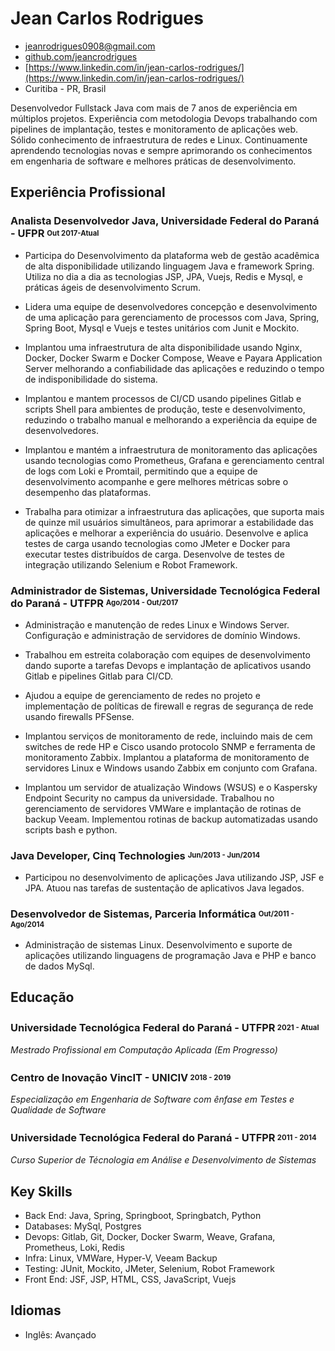 <!-- The (first) h1 will be used as the <title> of the HTML page -->
# Jean Carlos Rodrigues 
<!-- | Software Developer -->

<!-- The unordered list immediately after the h1 will be formatted on a single
line. It is intended to be used for contact details -->
- <jeanrodrigues0908@gmail.com>
- [github.com/jeancrodrigues](https://github.com/jeancrodrigues)
- [https://www.linkedin.com/in/jean-carlos-rodrigues/](https://www.linkedin.com/in/jean-carlos-rodrigues/)
- Curitiba - PR, Brasil

<!-- The paragraph after the h1 and ul and before the first h2 is optional. It
is intended to be used for a short summary. -->
Desenvolvedor Fullstack Java com mais de 7 anos de experiência em múltiplos projetos. Experiência com metodologia Devops trabalhando com pipelines de implantação, testes e monitoramento de aplicações web. Sólido conhecimento de infraestrutura de redes e Linux. Continuamente aprendendo tecnologias novas e sempre aprimorando os conhecimentos em engenharia de software e melhores práticas de desenvolvimento. 

## Experiência Profissional

<!-- You have to wrap the "left" and "right" half of these headings in spans by
hand -->
### <span>Analista Desenvolvedor Java, Universidade Federal do Paraná - UFPR</span> <sup><sub><span>Out 2017-Atual</span>

 - Participa do Desenvolvimento da plataforma web de gestão acadêmica de alta disponibilidade utilizando linguagem Java e framework Spring. Utiliza no dia a dia as tecnologias JSP, JPA, Vuejs, Redis e Mysql, e práticas ágeis de desenvolvimento Scrum.

 - Lidera uma equipe de desenvolvedores concepção e desenvolvimento de uma aplicação para gerenciamento de processos com Java, Spring, Spring Boot, Mysql e Vuejs e testes unitários com Junit e Mockito.

- Implantou uma infraestrutura de alta disponibilidade usando Nginx, Docker, Docker Swarm e Docker Compose, Weave e Payara Application Server melhorando a confiabilidade das aplicações e reduzindo o tempo de indisponibilidade do sistema.

 - Implantou e mantem processos de CI/CD usando pipelines Gitlab e scripts Shell para ambientes de produção, teste e desenvolvimento, reduzindo o trabalho manual e melhorando a experiência da equipe de desenvolvedores. 
 
 - Implantou e mantém a infraestrutura de monitoramento das aplicações usando tecnologias como Prometheus, Grafana e gerenciamento central de logs com Loki e Promtail, permitindo que a equipe de desenvolvimento acompanhe e gere melhores métricas sobre o desempenho das plataformas.
 
 - Trabalha para otimizar a infraestrutura das aplicações, que suporta mais de quinze mil usuários simultâneos, para aprimorar a estabilidade das aplicações e melhorar a experiência do usuário. Desenvolve e aplica testes de carga usando tecnologias como JMeter e Docker para executar testes distribuídos de carga. Desenvolve de testes de integração utilizando Selenium e Robot Framework.

### <span>Administrador de Sistemas, Universidade Tecnológica Federal do Paraná - UTFPR</span> <sup><sub><span>Ago/2014 - Out/2017</span>

 - Administração e manutenção de redes Linux e Windows Server. Configuração e administração de servidores de domínio Windows.

 - Trabalhou em estreita colaboração com equipes de desenvolvimento dando suporte a tarefas Devops e implantação de aplicativos usando Gitlab e pipelines Gitlab para CI/CD.

 - Ajudou a equipe de gerenciamento de redes no projeto e implementação de políticas de firewall e regras de segurança de rede usando firewalls PFSense.

 - Implantou serviços de monitoramento de rede, incluindo mais de cem switches de rede HP e Cisco usando protocolo SNMP e ferramenta de monitoramento Zabbix. Implantou a plataforma de monitoramento de servidores Linux e Windows usando Zabbix em conjunto com Grafana.
 
 - Implantou um servidor de atualização Windows (WSUS) e o Kaspersky Endpoint Security no campus da universidade. Trabalhou no gerenciamento de servidores VMWare e implantação de rotinas de backup Veeam. Implementou rotinas de backup automatizadas usando scripts bash e python.
 
### <span>Java Developer, Cinq Technologies</span> <span><sup><sub>Jun/2013 - Jun/2014</span>

 - Participou no desenvolvimento de aplicações Java utilizando JSP, JSF e JPA. Atuou nas tarefas de sustentação de aplicativos Java legados.

### <span>Desenvolvedor de Sistemas, Parceria Informática</span> <span><sup><sub>Out/2011 - Ago/2014</span>

 - Administração de sistemas Linux. Desenvolvimento e suporte de aplicações utilizando linguagens de programação Java e PHP e banco de dados MySql.

## Educação

### <span>Universidade Tecnológica Federal do Paraná - UTFPR</span><sup> <sub>2021 - Atual 
*Mestrado Profissional em Computação Aplicada (Em Progresso)*  

### <span>Centro de Inovação VincIT - UNICIV</span><sup> <sub>2018 - 2019
*Especialização em Engenharia de Software com ênfase em Testes e Qualidade de Software*

### <span>Universidade Tecnológica Federal do Paraná - UTFPR</span><sup> <sub>2011 - 2014 
*Curso Superior de Técnologia em Análise e Desenvolvimento de Sistemas*

## Key Skills
 
 - Back End: Java, Spring, Springboot, Springbatch, Python
 - Databases: MySql, Postgres
 - Devops: Gitlab, Git, Docker, Docker Swarm, Weave, Grafana, Prometheus, Loki, Redis
 - Infra: Linux, VMWare, Hyper-V, Veeam Backup
 - Testing: JUnit, Mockito, JMeter, Selenium, Robot Framework
 - Front End: JSF, JSP, HTML, CSS, JavaScript, Vuejs
 
## Idiomas

 - Inglês: Avançado

 

